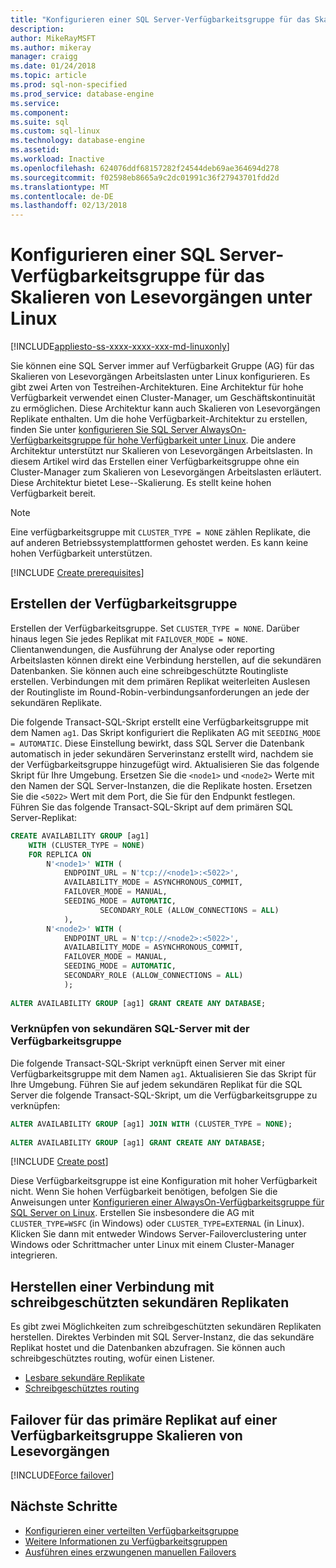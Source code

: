```yaml
---
title: "Konfigurieren einer SQL Server-Verfügbarkeitsgruppe für das Skalieren von Lesevorgängen auf Linux | Microsoft Docs"
description: 
author: MikeRayMSFT
ms.author: mikeray
manager: craigg
ms.date: 01/24/2018
ms.topic: article
ms.prod: sql-non-specified
ms.prod_service: database-engine
ms.service: 
ms.component: 
ms.suite: sql
ms.custom: sql-linux
ms.technology: database-engine
ms.assetid: 
ms.workload: Inactive
ms.openlocfilehash: 624076ddf68157282f24544deb69ae364694d278
ms.sourcegitcommit: f02598eb8665a9c2dc01991c36f27943701fdd2d
ms.translationtype: MT
ms.contentlocale: de-DE
ms.lasthandoff: 02/13/2018
---
```

# <a name="configure-a-sql-server-availability-group-for-read-scale-on-linux"></a>Konfigurieren einer SQL Server-Verfügbarkeitsgruppe für das Skalieren von Lesevorgängen unter Linux

[!INCLUDE[appliesto-ss-xxxx-xxxx-xxx-md-linuxonly](../includes/appliesto-ss-xxxx-xxxx-xxx-md-linuxonly.md)]

Sie können eine SQL Server immer auf Verfügbarkeit Gruppe (AG) für das Skalieren von Lesevorgängen Arbeitslasten unter Linux konfigurieren. Es gibt zwei Arten von Testreihen-Architekturen. Eine Architektur für hohe Verfügbarkeit verwendet einen Cluster-Manager, um Geschäftskontinuität zu ermöglichen. Diese Architektur kann auch Skalieren von Lesevorgängen Replikate enthalten. Um die hohe Verfügbarkeit-Architektur zu erstellen, finden Sie unter [konfigurieren Sie SQL Server AlwaysOn-Verfügbarkeitsgruppe für hohe Verfügbarkeit unter Linux](sql-server-linux-availability-group-configure-ha.md). Die andere Architektur unterstützt nur Skalieren von Lesevorgängen Arbeitslasten. In diesem Artikel wird das Erstellen einer Verfügbarkeitsgruppe ohne ein Cluster-Manager zum Skalieren von Lesevorgängen Arbeitslasten erläutert. Diese Architektur bietet Lese--Skalierung. Es stellt keine hohen Verfügbarkeit bereit.

>[!NOTE]
>Eine verfügbarkeitsgruppe mit `CLUSTER_TYPE = NONE` zählen Replikate, die auf anderen Betriebssystemplattformen gehostet werden. Es kann keine hohen Verfügbarkeit unterstützen. 

[!INCLUDE [Create prerequisites](../includes/ss-linux-cluster-availability-group-create-prereq.md)]

## <a name="create-the-ag"></a>Erstellen der Verfügbarkeitsgruppe

Erstellen der Verfügbarkeitsgruppe. Set `CLUSTER_TYPE = NONE`. Darüber hinaus legen Sie jedes Replikat mit `FAILOVER_MODE = NONE`. Clientanwendungen, die Ausführung der Analyse oder reporting Arbeitslasten können direkt eine Verbindung herstellen, auf die sekundären Datenbanken. Sie können auch eine schreibgeschützte Routingliste erstellen. Verbindungen mit dem primären Replikat weiterleiten Auslesen der Routingliste im Round-Robin-verbindungsanforderungen an jede der sekundären Replikate.

Die folgende Transact-SQL-Skript erstellt eine Verfügbarkeitsgruppe mit dem Namen `ag1`. Das Skript konfiguriert die Replikaten AG mit `SEEDING_MODE = AUTOMATIC`. Diese Einstellung bewirkt, dass SQL Server die Datenbank automatisch in jeder sekundären Serverinstanz erstellt wird, nachdem sie der Verfügbarkeitsgruppe hinzugefügt wird. Aktualisieren Sie das folgende Skript für Ihre Umgebung. Ersetzen Sie die `<node1>` und `<node2>` Werte mit den Namen der SQL Server-Instanzen, die die Replikate hosten. Ersetzen Sie die `<5022>` Wert mit dem Port, die Sie für den Endpunkt festlegen. Führen Sie das folgende Transact-SQL-Skript auf dem primären SQL Server-Replikat:

```SQL
CREATE AVAILABILITY GROUP [ag1]
    WITH (CLUSTER_TYPE = NONE)
    FOR REPLICA ON
        N'<node1>' WITH (
            ENDPOINT_URL = N'tcp://<node1>:<5022>',
            AVAILABILITY_MODE = ASYNCHRONOUS_COMMIT,
            FAILOVER_MODE = MANUAL,
            SEEDING_MODE = AUTOMATIC,
                    SECONDARY_ROLE (ALLOW_CONNECTIONS = ALL)
            ),
        N'<node2>' WITH ( 
            ENDPOINT_URL = N'tcp://<node2>:<5022>', 
            AVAILABILITY_MODE = ASYNCHRONOUS_COMMIT,
            FAILOVER_MODE = MANUAL,
            SEEDING_MODE = AUTOMATIC,
            SECONDARY_ROLE (ALLOW_CONNECTIONS = ALL)
            );
        
ALTER AVAILABILITY GROUP [ag1] GRANT CREATE ANY DATABASE;
```

### <a name="join-secondary-sql-servers-to-the-ag"></a>Verknüpfen von sekundären SQL-Server mit der Verfügbarkeitsgruppe

Die folgende Transact-SQL-Skript verknüpft einen Server mit einer Verfügbarkeitsgruppe mit dem Namen `ag1`. Aktualisieren Sie das Skript für Ihre Umgebung. Führen Sie auf jedem sekundären Replikat für die SQL Server die folgende Transact-SQL-Skript, um die Verfügbarkeitsgruppe zu verknüpfen:

```SQL
ALTER AVAILABILITY GROUP [ag1] JOIN WITH (CLUSTER_TYPE = NONE);
         
ALTER AVAILABILITY GROUP [ag1] GRANT CREATE ANY DATABASE;
```

[!INCLUDE [Create post](../includes/ss-linux-cluster-availability-group-create-post.md)]

Diese Verfügbarkeitsgruppe ist eine Konfiguration mit hoher Verfügbarkeit nicht. Wenn Sie hohen Verfügbarkeit benötigen, befolgen Sie die Anweisungen unter [Konfigurieren einer AlwaysOn-Verfügbarkeitsgruppe für SQL Server on Linux](sql-server-linux-availability-group-configure-ha.md). Erstellen Sie insbesondere die AG mit `CLUSTER_TYPE=WSFC` (in Windows) oder `CLUSTER_TYPE=EXTERNAL` (in Linux). Klicken Sie dann mit entweder Windows Server-Failoverclustering unter Windows oder Schrittmacher unter Linux mit einem Cluster-Manager integrieren.

## <a name="connect-to-read-only-secondary-replicas"></a>Herstellen einer Verbindung mit schreibgeschützten sekundären Replikaten

Es gibt zwei Möglichkeiten zum schreibgeschützten sekundären Replikaten herstellen. Direktes Verbinden mit SQL Server-Instanz, die das sekundäre Replikat hostet und die Datenbanken abzufragen. Sie können auch schreibgeschütztes routing, wofür einen Listener.

* [Lesbare sekundäre Replikate](../database-engine/availability-groups/windows/active-secondaries-readable-secondary-replicas-always-on-availability-groups.md)
* [Schreibgeschütztes routing](../database-engine/availability-groups/windows/listeners-client-connectivity-application-failover.md#ConnectToSecondary)

## <a name="fail-over-the-primary-replica-on-a-read-scale-availability-group"></a>Failover für das primäre Replikat auf einer Verfügbarkeitsgruppe Skalieren von Lesevorgängen

[!INCLUDE[Force failover](../includes/ss-force-failover-read-scale-out.md)]

## <a name="next-steps"></a>Nächste Schritte

* [Konfigurieren einer verteilten Verfügbarkeitsgruppe](..\database-engine\availability-groups\windows\distributed-availability-groups-always-on-availability-groups.md)
* [Weitere Informationen zu Verfügbarkeitsgruppen](..\database-engine\availability-groups\windows\overview-of-always-on-availability-groups-sql-server.md)
* [Ausführen eines erzwungenen manuellen Failovers](../database-engine/availability-groups/windows/perform-a-forced-manual-failover-of-an-availability-group-sql-server.md)

